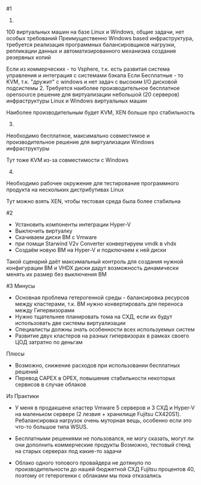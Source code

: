 #1

1. 
100 виртуальных машин на базе Linux и Windows, общие задачи, нет особых требований
Преимущественно Windows based инфраструктура, требуется реализация программных балансировщиков нагрузки, репликации данных и автоматизированного механизма создания резервных копий

Если из коммерческих - то Vsphere, т.к. есть развитая система управления и интеграция с системами бэкапа
Если Бесплатные - то KVM, т.к. "дружит" с windows и нет задач с высоким I/O дисковой подсистемы
2. 
Требуется наиболее производительное бесплатное opensource решение для виртуализации небольшой (20 серверов) инфраструктуры Linux и Windows виртуальных машин

Наиболее производительным будет KVM, XEN больше про стабильность

3.
Необходимо бесплатное, максимально совместимое и производительное решение для виртуализации Windows инфраструктуры

Тут тоже KVM из-за совместимости с Windows

4. 
Необходимо рабочее окружение для тестирование программного продукта на нескольких дистрибутивах Linux

Тут можно взять XEN, чтобы тестовая среда была более стабильна

#2

 - Установить компоненты интеграции Hyper-V
 - Выключить виртуалку
 - Скачиваем диски ВМ с Vmware
 - при помщи Starwind V2v Converter конвертируем vmdk в vhdx
 - Создаём новую ВМ на Hyper-V и подключаем к ней диски 

Такой сценарий даёт максимальный контроль для создания нужной конфигурации ВМ 
   и VHDX диски дадут возможность динамически менять их размер без выключения ВМ

#3
Минусы

- Основная проблема гетерогенной среды - балансировка ресурсов между кластерами, т.к.
ВМ нужно конвертировать для переноса между Гипервизорами
- Нужно тщательнее планировать тома на СХД, если  их будут использовать две системы виртуализации
- Специалисты должны знать особенности всех используемых систем
- Развитие двух кластеров на разных гипервизорах в рамках своего ЦОД затратно по деньгам

Плюсы

- Возможно, снижение расходов при использовании бесплатных решений
- Перевод CAPEX в OPEX, повышение стабильности некоторых сервисов в случае облаков

Из Практики

- У меня в продакшене кластер Vmware 5 серверов и 3 СХД и Hyper-V 
на маленьком сервере (2 лезвия + хранилище Fujitsu CX420S1). Ребалансировка нагрузок очень муторная вещь,
особенно если это что-то большое типа WSUS. 

- Бесплатными решениями не пользовался, не могу сказать, могут ли они дополнить коммерческие продукты
Возможно, тестовый стенд на старых серверах под какие-то задачи

- Облако одного топового провайдера не дотянуло по производительности до нашей бюджетной СХД
Fujitsu процентов 40, поэтому от гетерогенки с облаками мы пока отказались
